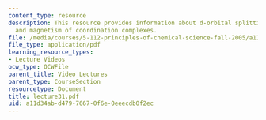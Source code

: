 ```yaml
---
content_type: resource
description: This resource provides information about d-orbital splitting diagrams,
  and magnetism of coordination complexes.
file: /media/courses/5-112-principles-of-chemical-science-fall-2005/a11d34abd47976670f6e0eeecdb0f2ec_lecture31.pdf
file_type: application/pdf
learning_resource_types:
- Lecture Videos
ocw_type: OCWFile
parent_title: Video Lectures
parent_type: CourseSection
resourcetype: Document
title: lecture31.pdf
uid: a11d34ab-d479-7667-0f6e-0eeecdb0f2ec
---
```

